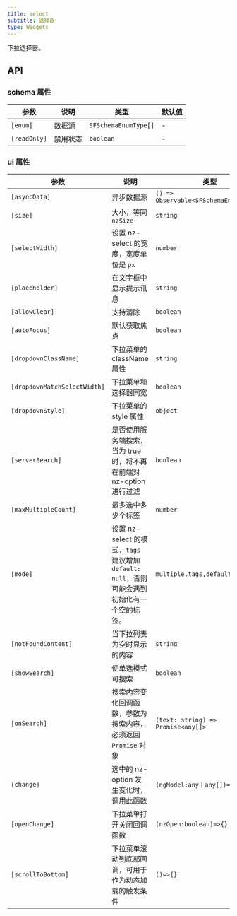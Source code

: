 ```yaml
---
title: select
subtitle: 选择器
type: Widgets
---
```


下拉选择器。

## API

### schema 属性

参数 | 说明 | 类型 | 默认值
----|------|-----|------
`[enum]` | 数据源 | `SFSchemaEnumType[]` | -
`[readOnly]` | 禁用状态  | `boolean` | -

### ui 属性

参数 | 说明 | 类型 | 默认值
----|------|-----|------
`[asyncData]` | 异步数据源 | `() => Observable<SFSchemaEnumType[]>` | -
`[size]` | 大小，等同 `nzSize` | `string` | -
`[selectWidth]` | 设置 nz-select 的宽度，宽度单位是 `px` | `number` | -
`[placeholder]` | 在文字框中显示提示讯息 | `string` | -
`[allowClear]` | 支持清除 | `boolean` | `false`
`[autoFocus]` | 默认获取焦点 | `boolean` | `false`
`[dropdownClassName]` | 下拉菜单的 className 属性 | `string` | -
`[dropdownMatchSelectWidth]` | 下拉菜单和选择器同宽 | `boolean` | `true`
`[dropdownStyle]` | 下拉菜单的 style 属性 | `object` | -
`[serverSearch]` | 是否使用服务端搜索，当为 true 时，将不再在前端对 nz-option 进行过滤 | `boolean` | `false`
`[maxMultipleCount]` | 最多选中多少个标签| `number` | `Infinity`
`[mode]` | 设置 nz-select 的模式，`tags` 建议增加 `default: null`，否则可能会遇到初始化有一个空的标签。 | `multiple,tags,default` | `default`
`[notFoundContent]` | 当下拉列表为空时显示的内容 | `string` | -
`[showSearch]` | 使单选模式可搜索 | `boolean` | `false`
`[onSearch]` | 搜索内容变化回调函数，参数为搜索内容，必须返回 `Promise` 对象 | `(text: string) => Promise<any[]>` | -
`[change]` | 选中的 nz-option 发生变化时，调用此函数 | `(ngModel:any丨any[])=>{}` | -
`[openChange]` | 下拉菜单打开关闭回调函数 | `(nzOpen:boolean)=>{}` | -
`[scrollToBottom]` | 下拉菜单滚动到底部回调，可用于作为动态加载的触发条件 | `()=>{}` | -
